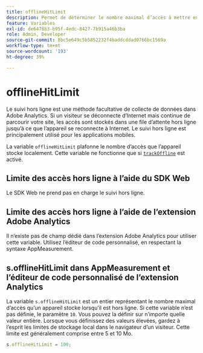 ```yaml
---
title: offlineHitLimit
description: Permet de déterminer le nombre maximal d’accès à mettre en file d’attente pour le suivi hors ligne.
feature: Variables
exl-id: de6478b3-b95f-4edc-8427-7b915a46b3ba
role: Admin, Developer
source-git-commit: 8bc5e649c5b5852232f4baddcddad0766bc1569a
workflow-type: tm+mt
source-wordcount: '193'
ht-degree: 39%

---
```


# offlineHitLimit

Le suivi hors ligne est une méthode facultative de collecte de données dans Adobe Analytics. Si un visiteur se déconnecte d’Internet mais continue de parcourir votre site, les accès sont stockés dans une file d’attente hors ligne jusqu’à ce que l’appareil se reconnecte à Internet. Le suivi hors ligne est principalement utilisé pour les applications mobiles.

La variable `offlineHitLimit` plafonne le nombre d’accès que l’appareil stocke localement. Cette variable ne fonctionne que si [`trackOffline`](trackoffline.md) est activé.

## Limite des accès hors ligne à l’aide du SDK Web

Le SDK Web ne prend pas en charge le suivi hors ligne.

## Limite des accès hors ligne à l’aide de l’extension Adobe Analytics

Il n’existe pas de champ dédié dans l’extension Adobe Analytics pour utiliser cette variable. Utilisez l’éditeur de code personnalisé, en respectant la syntaxe AppMeasurement.

## s.offlineHitLimit dans AppMeasurement et l’éditeur de code personnalisé de l’extension Analytics

La variable `s.offlineHitLimit` est un entier représentant le nombre maximal d’accès qu’un appareil stocke lorsqu’il est hors ligne. Si cette variable n’est pas définie, le paramètre `10`. Vous pouvez la définir sur n’importe quelle valeur entière. Lorsque vous définissez des valeurs élevées, gardez à l’esprit les limites de stockage local dans le navigateur d’un visiteur. Cette limite est généralement comprise entre 5 et 10 Mo.

```js
s.offlineHitLimit = 100;
```

